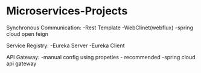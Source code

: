 # Microservices-Projects
Synchronous Communication:
-Rest Template
-WebClinet(webflux)
-spring cloud open feign

Service Registry:
-Eureka Server
-Eureka Client

API Gateway:
-manual config using propeties - recommended
-spring cloud api gateway